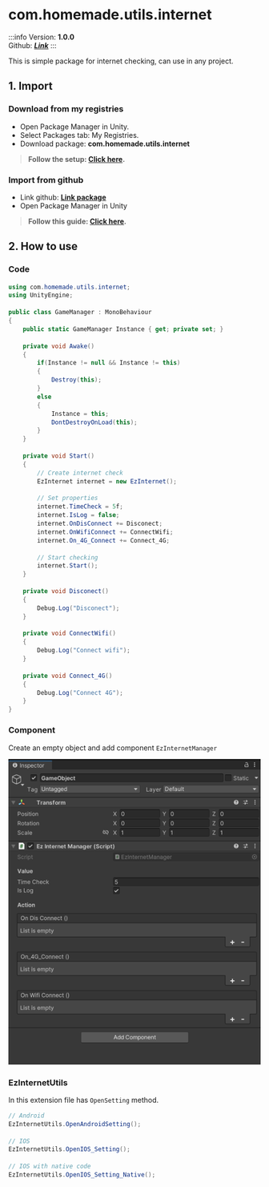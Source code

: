 # com.homemade.utils.internet

:::info
Version: **1.0.0** <br/>
Github: **_[Link](https://github.com/hungpt17102k/com.homemade.utils.internet)_**
:::

<!-- Introduction -->
This is simple package for internet checking, can use in any project.

## 1. Import

### Download from my registries
- Open Package Manager in Unity.
- Select Packages tab: My Registries.
- Download package: **com.homemade.utils.internet**
> **Follow the setup: [Click here](../Introduction.md#1-add-scope).**

### Import from github
- Link github: **[Link package](https://github.com/hungpt17102k/com.homemade.utils.internet)**
- Open Package Manager in Unity 
> **Follow this guide: [Click here](../Introduction.md#import-from-github).**

## 2. How to use

### Code

```cs
using com.homemade.utils.internet;
using UnityEngine;

public class GameManager : MonoBehaviour
{
    public static GameManager Instance { get; private set; }

    private void Awake()
    {
        if(Instance != null && Instance != this)
        {
            Destroy(this);
        }
        else
        {
            Instance = this;
            DontDestroyOnLoad(this);
        }
    }

    private void Start()
    {
        // Create internet check
        EzInternet internet = new EzInternet();

        // Set properties
        internet.TimeCheck = 5f;
        internet.IsLog = false;
        internet.OnDisConnect += Disconect;
        internet.OnWifiConnect += ConnectWifi;
        internet.On_4G_Connect += Connect_4G;

        // Start checking
        internet.Start();
    }

    private void Disconect()
    {
        Debug.Log("Disconect");
    }

    private void ConnectWifi()
    {
        Debug.Log("Connect wifi");
    }

    private void Connect_4G()
    {
        Debug.Log("Connect 4G");
    }
}
```

### Component
Create an empty object and add component `EzInternetManager`

![Component](../Image/Internet/1.png)

### EzInternetUtils
In this extension file has `OpenSetting` method.

```cs
// Android
EzInternetUtils.OpenAndroidSetting();

// IOS
EzInternetUtils.OpenIOS_Setting();

// IOS with native code
EzInternetUtils.OpenIOS_Setting_Native();
```
